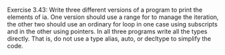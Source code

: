 Exercise 3.43: Write three different versions of a program to print the
elements of ia. One version should use a range for to manage the
iteration, the other two should use an ordinary for loop in one case using
subscripts and in the other using pointers. In all three programs write all the
types directly. That is, do not use a type alias, auto, or decltype to
simplify the code.